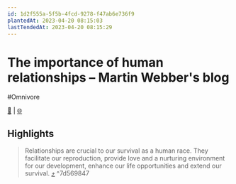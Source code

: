 ```yaml
---
id: 1d2f555a-5f5b-4fcd-9278-f47ab6e736f9
plantedAt: 2023-04-20 08:15:03
lastTendedAt: 2023-04-20 08:15:29
---
```


# The importance of human relationships – Martin Webber's blog
#Omnivore

[📖](https://omnivore.app/me/the-importance-of-human-relationships-martin-webber-s-blog-1879ecdd945) | [🌐](https://martinwebber.net/archives/2219)

## Highlights

> Relationships are crucial to our survival as a human race. They facilitate our reproduction, provide love and a nurturing environment for our development, enhance our life opportunities and extend our survival. [⤴️](https://omnivore.app/me/the-importance-of-human-relationships-martin-webber-s-blog-1879ecdd945#7d569847-6676-48ad-a032-fdd16601852f)  ^7d569847


